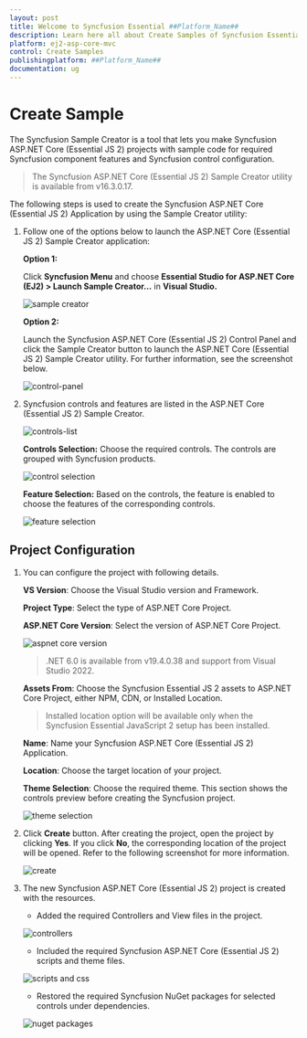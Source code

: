 ```yaml
---
layout: post
title: Welcome to Syncfusion Essential ##Platform_Name##
description: Learn here all about Create Samples of Syncfusion Essential ##Platform_Name## widgets based on HTML5 and jQuery.
platform: ej2-asp-core-mvc
control: Create Samples
publishingplatform: ##Platform_Name##
documentation: ug
---
```


# Create Sample

The Syncfusion Sample Creator is a tool that lets you make Syncfusion ASP.NET Core (Essential JS 2) projects with sample code for required Syncfusion component features and Syncfusion control configuration.

> The Syncfusion ASP.NET Core (Essential JS 2) Sample Creator utility is available from v16.3.0.17.

The following steps is used to create the Syncfusion ASP.NET Core (Essential JS 2) Application by using the Sample Creator utility:

1. Follow one of the options below to launch the ASP.NET Core (Essential JS 2) Sample Creator application:

    **Option 1:**

    Click **Syncfusion Menu** and choose **Essential Studio for ASP.NET Core (EJ2) > Launch Sample Creator…** in **Visual Studio.**

    ![sample creator](../images/sample-creator.png)

    **Option 2:**

    Launch the Syncfusion ASP.NET Core (Essential JS 2) Control Panel and click the Sample Creator button to launch the ASP.NET Core (Essential JS 2) Sample Creator utility. For further information, see the screenshot below.

    ![control-panel](../images/sample-creator-control-panel.png)

2. Syncfusion controls and features are listed in the ASP.NET Core (Essential JS 2) Sample Creator.

    ![controls-list](../images/controls-list.png)

    **Controls Selection:** Choose the required controls. The controls are grouped with Syncfusion products.

    ![control selection](../images/controls-selection.png)

    **Feature Selection:** Based on the controls, the feature is enabled to choose the features of the corresponding controls.

    ![feature selection](../images/feature-selection.png)

## Project Configuration

1. You can configure the project with following details.

    **VS Version**: Choose the Visual Studio version and Framework.

    **Project Type**: Select the type of ASP.NET Core Project.

    **ASP.NET Core Version**: Select the version of ASP.NET Core Project.

    ![aspnet core version](../images/Aspnet-core-version.png)

    > .NET 6.0 is available from v19.4.0.38 and support from Visual Studio 2022.

    **Assets From**: Choose the Syncfusion Essential JS 2 assets to ASP.NET Core Project, either NPM, CDN, or Installed Location.

    > Installed location option will be available only when the Syncfusion Essential JavaScript 2 setup has been installed.

    **Name**: Name your Syncfusion ASP.NET Core (Essential JS 2) Application.

    **Location**: Choose the target location of your project.

    **Theme Selection**: Choose the required theme. This section shows the controls preview before creating the Syncfusion project.

    ![theme selection](../images/theme-selection.png)

2. Click **Create** button. After creating the project, open the project by clicking **Yes**. If you click **No**, the corresponding location of the project will be opened. Refer to the following screenshot for more information.

    ![create](../images/create-button.png)

3. The new Syncfusion ASP.NET Core (Essential JS 2) project is created with the resources.

    * Added the required Controllers and View files in the project.

    ![controllers](../images/required-controllers.png)

    * Included the required Syncfusion ASP.NET Core (Essential JS 2) scripts and theme files.

    ![scripts and css](../images/scripts-css.png)

    * Restored the required Syncfusion NuGet packages for selected controls under dependencies.

    ![nuget packages](../images/nuget-packges.png)
